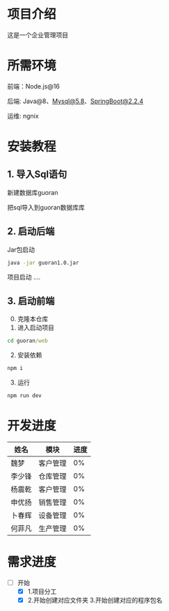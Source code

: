 # 项目介绍

这是一个企业管理项目

# 所需环境

前端：Node.js@16

后端: Java@8、Mysql@5.8、SpringBoot@2.2.4

运维: ngnix

# 安装教程

## 1. 导入Sql语句

新建数据库guoran

把sql导入到guoran数据库库

## 2. 启动后端

Jar包启动

```sh
java -jar guoran1.0.jar
```

项目启动
....

## 3. 启动前端

0. 克隆本仓库
1. 进入启动项目

```cmd
cd guoran/web
```

2. 安装依赖

```cmd
npm i
```

3. 运行

```cmd
npm run dev
```

# 开发进度

| 姓名   | 模块     | 进度 |
| ------ | -------- | ---- |
| 魏梦   | 客户管理 | 0%   |
| 李少锋 | 仓库管理 | 0%   |
| 杨震乾 | 客户管理 | 0%   |
| 申优扬 | 销售管理 | 0%   |
| 卜春辉 | 设备管理 | 0%   |
| 何菲凡 | 生产管理 | 0%   |

# 需求进度

- [ ] 开始
  - [X] 1.项目分工
  - [X] 2.开始创建对应文件夹
    3.开始创建对应的程序包名
